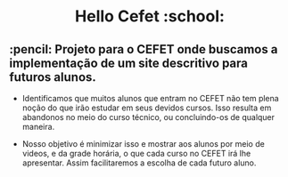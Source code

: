 <h1 align='center'> 
   Hello Cefet :school:
</h1>
<h2> 
   :pencil: Projeto para o CEFET onde buscamos a implementação de um site descritivo para futuros alunos.
</h2>

- Identificamos que muitos alunos que entram no CEFET não tem plena noção do que irão estudar em seus devidos cursos. Isso resulta em abandonos no meio do curso técnico, ou concluindo-os de qualquer maneira.

- Nosso objetivo é minimizar isso e mostrar aos alunos por meio de videos, e da grade horária, o que cada curso no CEFET irá lhe apresentar. Assim facilitaremos a escolha de cada futuro aluno.
